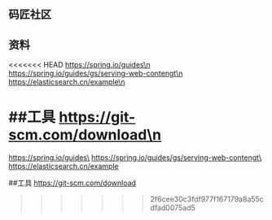 ## 码匠社区

## 资料
<<<<<<< HEAD
https://spring.io/guides\n
https://spring.io/guides/gs/serving-web-contengt\n
https://elasticsearch.cn/example\n

##工具
https://git-scm.com/download\n
=======
https://spring.io/guides\
https://spring.io/guides/gs/serving-web-contengt\
https://elasticsearch.cn/example

##工具
https://git-scm.com/download
>>>>>>> 2f6cee30c3fdf977f167179a8a55cdfad0075ad5

